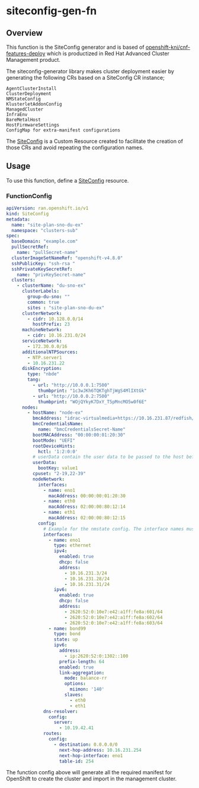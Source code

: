 # siteconfig-gen-fn

## Overview

<!--mdtogo:Short-->

This function is the SiteConfig generator and is based of [openshift-kni/cnf-features-deploy](https://github.com/openshift-kni/cnf-features-deploy) which is productized in Red Hat Advanced Cluster Management product.

<!--mdtogo-->

The siteconfig-generator library makes cluster deployment easier by generating the following CRs based on a SiteConfig CR instance;

    AgentClusterInstall
    ClusterDeployment
    NMStateConfig
    KlusterletAddonConfig
    ManagedCluster
    InfraEnv
    BareMetalHost
    HostFirmwareSettings
    ConfigMap for extra-manifest configurations

The [SiteConfig](https://github.com/openshift-kni/cnf-features-deploy/blob/release-4.13/ztp/ran-crd/site-config-crd.yaml) is a Custom Resource created to facilitate the creation of those CRs and avoid repeating the configuration names.

<!--mdtogo:Long-->

## Usage

To use this function, define a [SiteConfig](https://github.com/openshift-kni/cnf-features-deploy/blob/release-4.13/ztp/ran-crd/site-config-crd.yaml) resource.

### FunctionConfig

```yaml
apiVersion: ran.openshift.io/v1
kind: SiteConfig
metadata:
  name: "site-plan-sno-du-ex"
  namespace: "clusters-sub"
spec:
  baseDomain: "example.com"
  pullSecretRef:
    name: "pullSecret-name"
  clusterImageSetNameRef: "openshift-v4.8.0"
  sshPublicKey: "ssh-rsa "
  sshPrivateKeySecretRef:
    name: "privKeySecret-name"
  clusters:
    - clusterName: "du-sno-ex"
      clusterLabels:
        group-du-sno: ""
        common: true
        sites : "site-plan-sno-du-ex"
      clusterNetwork:
        - cidr: 10.128.0.0/14
          hostPrefix: 23
      machineNetwork:
        - cidr: 10.16.231.0/24
      serviceNetwork:
        - 172.30.0.0/16
      additionalNTPSources:
        - NTP.server1
        - 10.16.231.22
      diskEncryption:
        type: "nbde"
        tang:
          - url: "http://10.0.0.1:7500"
            thumbprint: "1c3wJKh6TQKTghTjWgS4MlIXtGk"
          - url: "http://10.0.0.2:7500"
            thumbprint: "WOjQYkyK7DxY_T5pMncMO5w0f6E"
      nodes:
        - hostName: "node-ex"
          bmcAddress: "idrac-virtualmedia+https://10.16.231.87/redfish/v1/Systems/System.Embedded.1"
          bmcCredentialsName:
            name: "bmcCredentialsSecret-Name"
          bootMACAddress: "00:00:00:01:20:30"
          bootMode: "UEFI"
          rootDeviceHints:
            hctl: '1:2:0:0'
          # userData contain the user data to be passed to the host before it boots
          userData:
            bootKey: value1
          cpuset: "2-19,22-39"
          nodeNetwork:
            interfaces:
              - name: eno1
                macAddress: 00:00:00:01:20:30
              - name: eth0
                macAddress: 02:00:00:80:12:14
              - name: eth1
                macAddress: 02:00:00:80:12:15
            config:
              # Example for the nmstate config. The interface names must match the defined interfaces above.
              interfaces:
                - name: eno1
                  type: ethernet
                  ipv4:
                    enabled: true
                    dhcp: false
                    address:
                      - 10.16.231.3/24
                      - 10.16.231.28/24
                      - 10.16.231.31/24
                  ipv6:
                    enabled: true
                    dhcp: false
                    address:
                      - 2620:52:0:10e7:e42:a1ff:fe8a:601/64
                      - 2620:52:0:10e7:e42:a1ff:fe8a:602/64
                      - 2620:52:0:10e7:e42:a1ff:fe8a:603/64
                - name: bond99
                  type: bond
                  state: up
                  ipv6:
                    address:
                      - ip:2620:52:0:1302::100
                    prefix-length: 64
                    enabled: true
                    link-aggregation:
                      mode: balance-rr
                      options:
                        miimon: '140'
                      slaves:
                        - eth0
                        - eth1
              dns-resolver:
                config:
                  server:
                    - 10.19.42.41
              routes:
                config:
                  - destination: 0.0.0.0/0
                    next-hop-address: 10.16.231.254
                    next-hop-interface: eno1
                    table-id: 254
```

The function config above will generate all the required manifest for OpenShift to create the cluster and import in the management cluster.

<!--mdtogo-->